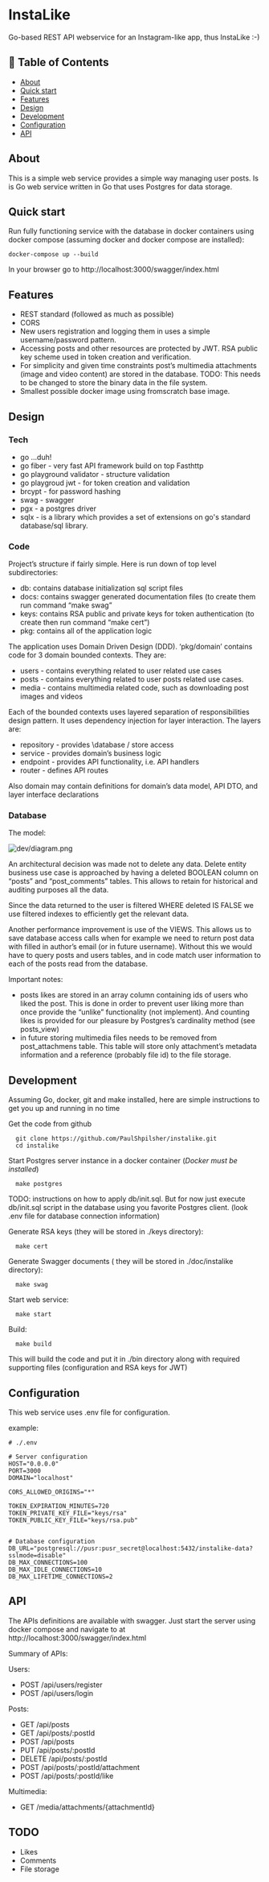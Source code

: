 # InstaLike

<p>
Go-based REST API webservice for an Instagram-like app, thus InstaLike :-)
</p>

## 📝 Table of Contents

- [About](#about)
- [Quick start](#quickstart)
- [Features](#features)
- [Design](#design)
- [Development](#development)
- [Configuration](#config)
- [API](#api)

## About <a name = "about"></a>

This is a simple web service provides a simple way managing user posts.
Is is Go web service written in Go that uses Postgres for data storage.


## Quick start <a name = "quickstart"></a>

Run fully functioning service with the database in docker containers using docker compose (assuming docker and docker compose are installed):
```
docker-compose up --build
```
In your browser go to http://localhost:3000/swagger/index.html


## Features <a name = "features"></a>

- REST standard (followed as much as possible)
- CORS
- New users registration and logging them in uses a simple username/password pattern.
- Accessing posts and other resources are protected by JWT.  RSA public key scheme used in token creation and verification.
- For simplicity and given time constraints post’s multimedia attachments (image and video content) are stored in the database.  TODO: This needs to be changed to store the binary data in the file system.
- Smallest possible docker image using fromscratch base image.


## Design

### Tech
- go …duh!
- go fiber - very fast API framework build on top Fasthttp
- go playground validator - structure validation
- go playgroud jwt - for token creation and validation
- brcypt - for password hashing
- swag - swagger
- pgx - a postgres driver
- sqlx - is a library which provides a set of extensions on go's standard database/sql library.

### Code
Project’s structure if fairly simple.  Here is run down of top level subdirectories:
- db: contains database initialization sql script files
- docs: contains swagger generated documentation files (to create them run command “make swag”
- keys: contains RSA public and private keys for token authentication (to create then run command “make cert”)
- pkg: contains all of the application logic

The application uses Domain Driven Design (DDD). ‘pkg/domain’ contains code for 3 domain bounded contexts. They are:
- users - contains everything related to user related use cases
- posts - contains  everything related to user posts related use cases.
- media - contains multimedia related code, such as downloading post images and videos

Each of the bounded contexts uses layered separation of responsibilities design pattern.  It uses dependency injection for layer interaction.  The layers are:
- repository - provides \database / store access
- service - provides domain’s business logic
- endpoint - provides API functionality, i.e. API handlers
- router - defines API routes

Also domain may contain definitions for domain’s data model, API DTO, and layer interface declarations


### Database

The model:

![dev/diagram.png](https://github.com/PaulShpilsher/instalike/assets/20777554/1a825a24-8251-4110-887a-e089dec86846)


An architectural decision was made not to delete any data.  Delete entity business use case is approached by having a deleted BOOLEAN column on “posts” and “post_comments” tables.  This allows to retain for historical and auditing purposes all the data.

Since the data returned to the user is filtered WHERE deleted IS FALSE we use filtered indexes to efficiently get the relevant data.

Another performance improvement is use of the VIEWS.  This allows us to save database access calls when for example we need to return post data with filled in author’s email (or in future username).  Without this we would have to query posts and users tables, and in code match user information to each of the posts read from the database.  

Important notes:  
- posts likes are stored in an array column containing ids of users who liked the post.  This is done in order to prevent user liking more than once provide the “unlike” functionality (not implement). And counting likes is provided for our pleasure by Postgres’s cardinality method (see posts_view)
- in future storing multimedia files needs to be removed from post_attachmens table.  This table will store only attachment’s metadata information and a reference (probably file id) to the file storage.


## Development <a name = "development"></a>
Assuming Go, docker, git and make installed, here are simple instructions to get you up and running in no time

Get the code from github
```
  git clone https://github.com/PaulShpilsher/instalike.git
  cd instalike
```

Start Postgres server instance in a docker container (*Docker must be installed*)
```
  make postgres
```

TODO: instructions on how to apply db/init.sql.  But for now just execute db/init.sql script in the database using you favorite Postgres client. (look .env file for database connection information)

Generate RSA keys (they will be stored in ./keys directory):
```
  make cert
```

Generate Swagger documents ( they will be stored in ./doc/instalike directory):
```
  make swag
```

Start web service:
```
  make start
```

Build:
```
  make build
```
This will build the code and put it in ./bin directory along with required supporting files (configuration and RSA keys for JWT)


## Configuration <a name = "config"></a>

This web service uses .env file for configuration.

example:
```
# ./.env

# Server configuration
HOST="0.0.0.0"
PORT=3000
DOMAIN="localhost"

CORS_ALLOWED_ORIGINS="*"

TOKEN_EXPIRATION_MINUTES=720
TOKEN_PRIVATE_KEY_FILE="keys/rsa"
TOKEN_PUBLIC_KEY_FILE="keys/rsa.pub"


# Database configuration
DB_URL="postgresql://pusr:pusr_secret@localhost:5432/instalike-data?sslmode=disable"
DB_MAX_CONNECTIONS=100
DB_MAX_IDLE_CONNECTIONS=10
DB_MAX_LIFETIME_CONNECTIONS=2
```

## API <a name="api"></a>

The APIs definitions are available with swagger.  Just start the server using docker compose and navigate to at http://localhost:3000/swagger/index.html

Summary of APIs:

Users:
  - POST /api/users/register
  - POST /api/users/login

 Posts:
  - GET /api/posts
  - GET /api/posts/:postId
  - POST /api/posts
  - PUT /api/posts/:postId
  - DELETE /api/posts/:postId
  - POST /api/posts/:postId/attachment 
  - POST /api/posts/:postId/like

Multimedia:
  - GET /media/attachments/{attachmentId}


## TODO <a name = "todo"></a>
- Likes
- Comments
- File storage


